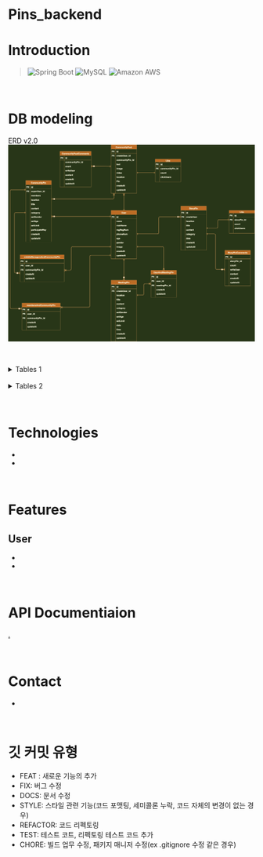 # Pins_backend

# Introduction
> <img alt="Spring Boot" src ="https://img.shields.io/badge/Spring Boot-6DB33F.svg?&style=flat&logo=Spring-Boot&logoColor=white"/>
> <img alt="MySQL" src ="https://img.shields.io/badge/MySQL-4479A1.svg?&style=flat&logo=MySQL&logoColor=white"/>
> <img alt="Amazon AWS" src ="https://img.shields.io/badge/AWS-232F3E.svg?&style=flat&logo=Amazon-AWS&logoColor=white"/>


&nbsp;
&nbsp;
&nbsp;

# DB modeling
ERD v2.0
![v1.0-Erd](./DB_Modeling/Erd-image/Pins-v2.0.png)

&nbsp;
&nbsp;
&nbsp;

<details markdown = "1">
<summary>Tables 1</summary>

</details>
&nbsp;
&nbsp;
<details markdown = "1">
<summary>Tables 2</summary>

</details>

&nbsp;
&nbsp;
&nbsp;

# Technologies
-
-

&nbsp;
&nbsp;
&nbsp;

# Features

**User**
-
-
-


&nbsp;
&nbsp;
&nbsp;

# API Documentiaion
[.](https://github.com/wecode-bootcamp-korea/we-fish-backend/blob/master/README.md)

&nbsp;
&nbsp;
&nbsp;

# Contact
- 

&nbsp;
&nbsp;


# 깃 커밋 유형
* FEAT : 새로운 기능의 추가
* FIX: 버그 수정
* DOCS: 문서 수정
* STYLE: 스타일 관련 기능(코드 포맷팅, 세미콜론 누락, 코드 자체의 변경이 없는 경우)
* REFACTOR: 코드 리펙토링
* TEST: 테스트 코트, 리펙토링 테스트 코드 추가
* CHORE: 빌드 업무 수정, 패키지 매니저 수정(ex .gitignore 수정 같은 경우)
